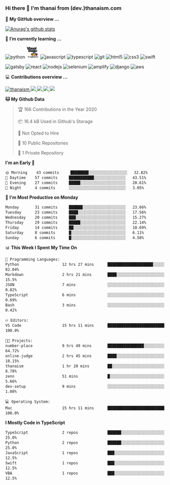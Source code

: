 ### Hi there 👋 I'm thanai from (dev.)thanaism.com

<!-- バッジ関連 -->
<!--
メイン：https://shields.io/category/social
GitHub view：https://github.com/antonkomarev/github-profile-views-counter
Qiita contributions：https://qiita.com/mikkame/items/f2c60d9caf8a8e38ec50
 -->

🍎 **My GitHub overview ...**

<!-- GitHubトロフィー -->
<!--
https://github.com/ryo-ma/github-profile-trophy
 -->

<!-- [![trophy](https://github-profile-trophy.vercel.app/?username=thanaism)](https://github.com/thanaism/thanaism) -->

<!-- GitHubステータス -->
<!--
https://github.com/anuraghazra/github-readme-stats
 -->

[![Anurag's github stats](https://github-readme-stats.vercel.app/api?username=thanaism&count_private=true&show_icons=true)](https://github.com/thanaism/thanaism)

<!-- [![ReadMe Card](https://github-readme-stats.vercel.app/api/pin/?username=thanaism&repo=thanaism)](https://github.com/thanaism/thanaism) -->

<!-- Skill icons -->
<!--
https://rahuldkjain.github.io/gh-profile-readme-generator/
 -->

🌱 **I’m currently learning ...**

<!-- #### Language and Tools -->

<p align="left">
  <!-- python -->
  <img src="https://devicons.github.io/devicon/devicon.git/icons/python/python-original.svg" alt="python" width="40" height="40"/>
  <!-- vba -->
  <img src="images/vba.png" alt="vba" width="40" height="40"/>
  <!-- javascript -->
  <img src="https://devicons.github.io/devicon/devicon.git/icons/javascript/javascript-original.svg" alt="javascript" width="40" height="40"/>
  <!-- typescript -->
  <img src="https://devicons.github.io/devicon/devicon.git/icons/typescript/typescript-original.svg" alt="typescript" width="40" height="40"/>
  <!-- git -->
  <img src="https://www.vectorlogo.zone/logos/git-scm/git-scm-icon.svg" alt="git" width="40" height="40"/>
  <!-- html5 -->
  <img src="https://devicons.github.io/devicon/devicon.git/icons/html5/html5-original-wordmark.svg" alt="html5" width="40" height="40"/>
  <!-- css3 -->
  <img src="https://devicons.github.io/devicon/devicon.git/icons/css3/css3-original-wordmark.svg" alt="css3" width="40" height="40"/>
  <!-- swift -->
  <img src="https://devicons.github.io/devicon/devicon.git/icons/swift/swift-original-wordmark.svg" alt="swift" width="40" height="40"/>
</p>
<p align="left">
  <!-- gatsby -->
  <img src="https://www.vectorlogo.zone/logos/gatsbyjs/gatsbyjs-icon.svg" alt="gatsby" width="40" height="40"/>
  <!-- react -->
  <img src="https://devicons.github.io/devicon/devicon.git/icons/react/react-original-wordmark.svg" alt="react" width="40" height="40"/>
  <!-- nodejs -->
  <img src="https://devicons.github.io/devicon/devicon.git/icons/nodejs/nodejs-original-wordmark.svg" alt="nodejs" width="40" height="40"/>
  <!-- selenium -->
  <img src="https://raw.githubusercontent.com/detain/svg-logos/780f25886640cef088af994181646db2f6b1a3f8/svg/selenium-logo.svg" alt="selenium" width="40" height="40"/>
  <!-- amplify -->
  <img src="https://docs.amplify.aws/assets/logo-dark.svg" alt="amplify" width="40" height="40"/>
  <!-- django -->
  <img src="https://devicons.github.io/devicon/devicon.git/icons/django/django-original.svg" alt="django" width="40" height="40"/>
  <!-- aws -->
  <img src="https://devicons.github.io/devicon/devicon.git/icons/amazonwebservices/amazonwebservices-original-wordmark.svg" alt="aws" width="40" height="40"/>
</p>

💻 **Contributions overview ...**

<p align="left">

  <a href="https://github.com/thanaism/thanaism/">
    <img src="https://komarev.com/ghpvc/?username=thanaism" alt="thanaism" />
  </a>
  <a href="http://twitter.com/okinawa__noodle">
    <img height="20" src="https://img.shields.io/twitter/follow/okinawa__noodle?label=Twitter&logo=twitter&style=flat" />
  </a>
  <a href="https://github.com/thanaism">
    <img height="20" src="https://img.shields.io/github/followers/thanaism?label=follow&logo=github&style=flat" />
  </a>
  <!-- <a href="https://www.reddit.com/user/thanaism">
    <img height="20" src="https://img.shields.io/reddit/user-karma/combined/thanaism?label=Reddit&logo=reddit&style=flat" />
  </a>
  <a href="https://stackoverflow.com/users/5720201/thanaism">
    <img height="20" src="https://img.shields.io/stackexchange/stackoverflow/r/5720201?label=StackOverflow&logo=stack-overflow&style=flat" /> -->
  </a>
  <a href="http://qiita.com/thanai">
    <img height="20" src="https://qiita-badge.apiapi.app/s/thanai/posts.svg" />
  </a>
  <//qiita.com/thanai">
    <img height="20" src="https://qiita-badge.apiapi.app/s/thanai/contributions.svg" />
  </a>
</p>

<!--START_SECTION:waka-->
**🐱 My Github Data** 

> 🏆 166 Contributions in the Year 2020
 > 
> 📦 16.4 kB Used in Github's Storage 
 > 
> 🚫 Not Opted to Hire
 > 
> 📜 10 Public Repositories
 > 
> 🔑 1 Private Repository 
 > 
**I'm an Early 🐤** 

```text
🌞 Morning    43 commits     ████████░░░░░░░░░░░░░░░░░   32.82% 
🌆 Daytime    57 commits     ███████████░░░░░░░░░░░░░░   43.51% 
🌃 Evening    27 commits     █████░░░░░░░░░░░░░░░░░░░░   20.61% 
🌙 Night      4 commits      ░░░░░░░░░░░░░░░░░░░░░░░░░   3.05%

```
📅 **I'm Most Productive on Monday** 

```text
Monday       31 commits     ██████░░░░░░░░░░░░░░░░░░░   23.66% 
Tuesday      23 commits     ████░░░░░░░░░░░░░░░░░░░░░   17.56% 
Wednesday    20 commits     ███░░░░░░░░░░░░░░░░░░░░░░   15.27% 
Thursday     29 commits     █████░░░░░░░░░░░░░░░░░░░░   22.14% 
Friday       14 commits     ██░░░░░░░░░░░░░░░░░░░░░░░   10.69% 
Saturday     8 commits      █░░░░░░░░░░░░░░░░░░░░░░░░   6.11% 
Sunday       6 commits      █░░░░░░░░░░░░░░░░░░░░░░░░   4.58%

```


📊 **This Week I Spent My Time On** 

```text
💬 Programming Languages: 
Python                   12 hrs 27 mins      ████████████████████░░░░░   82.04% 
Markdown                 2 hrs 21 mins       ████░░░░░░░░░░░░░░░░░░░░░   15.5% 
JSON                     7 mins              ░░░░░░░░░░░░░░░░░░░░░░░░░   0.82% 
TypeScript               6 mins              ░░░░░░░░░░░░░░░░░░░░░░░░░   0.69% 
Bash                     3 mins              ░░░░░░░░░░░░░░░░░░░░░░░░░   0.42%

🔥 Editors: 
VS Code                  15 hrs 11 mins      █████████████████████████   100.0%

🐱‍💻 Projects: 
number-place             9 hrs 49 mins       ████████████████░░░░░░░░░   64.72% 
online-judge             2 hrs 45 mins       ████░░░░░░░░░░░░░░░░░░░░░   18.15% 
thanaism                 1 hr 20 mins        ██░░░░░░░░░░░░░░░░░░░░░░░   8.78% 
zenn                     51 mins             █░░░░░░░░░░░░░░░░░░░░░░░░   5.66% 
dev-setup                9 mins              ░░░░░░░░░░░░░░░░░░░░░░░░░   1.08%

💻 Operating System: 
Mac                      15 hrs 11 mins      █████████████████████████   100.0%

```

**I Mostly Code in TypeScript** 

```text
TypeScript               2 repos             ██████░░░░░░░░░░░░░░░░░░░   25.0% 
Python                   2 repos             ██████░░░░░░░░░░░░░░░░░░░   25.0% 
JavaScript               1 repos             ███░░░░░░░░░░░░░░░░░░░░░░   12.5% 
Swift                    1 repos             ███░░░░░░░░░░░░░░░░░░░░░░   12.5% 
VBA                      1 repos             ███░░░░░░░░░░░░░░░░░░░░░░   12.5%

```



<!--END_SECTION:waka-->
